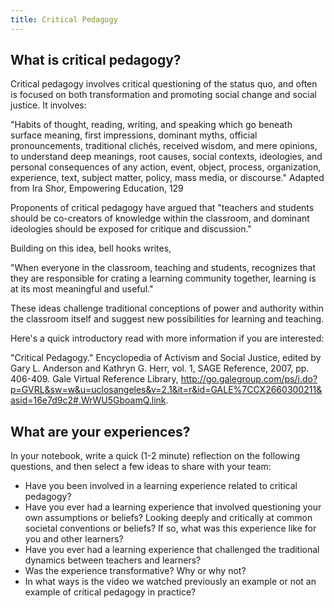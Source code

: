 ```yaml
---
title: Critical Pedagogy
---
```

## What is critical pedagogy?

Critical pedagogy involves critical questioning of the status quo, and often is focused on both transformation and promoting social change and social justice. It involves:

>
"Habits of thought, reading, writing, and speaking which go beneath surface meaning, first impressions, dominant myths, official pronouncements, traditional clichés, received wisdom, and mere opinions, to understand deep meanings, root causes, social contexts, ideologies, and personal consequences of any action, event, object, process, organization, experience, text, subject matter, policy, mass media, or discourse."
Adapted from Ira Shor, Empowering Education, 129
>

Proponents of critical pedagogy have argued that "teachers and students should be co-creators of knowledge within the classroom, and dominant ideologies should be exposed for critique and discussion."

Building on this idea, bell hooks writes, 

>
"When everyone in the classroom, teaching and students, recognizes that they are responsible for crating a learning community together, learning is at its most meaningful and useful."
>
<!-- todo: citation -->

These ideas challenge traditional conceptions of power and authority within the classroom itself and suggest new possibilities for learning and teaching.

Here's a quick introductory read with more information if you are interested:

"Critical Pedagogy." Encyclopedia of Activism and Social Justice, edited by Gary L. Anderson and Kathryn G. Herr, vol. 1, SAGE Reference, 2007, pp. 406-409. Gale Virtual Reference Library, http://go.galegroup.com/ps/i.do?p=GVRL&sw=w&u=uclosangeles&v=2.1&it=r&id=GALE%7CCX2660300211&asid=16e7d9c2#.WrWU5GboamQ.link.

## What are your experiences?

In your notebook, write a quick (1-2 minute) reflection on the following questions, and then select a few ideas to share with your team:

* Have you been involved in a learning experience related to critical pedagogy?
* Have you ever had a learning experience that involved questioning your own assumptions or beliefs? Looking deeply and critically at common societal conventions or beliefs? If so, what was this experience like for you and other learners?
* Have you ever had a learning experience that challenged the traditional dynamics between teachers and learners?
* Was the experience transformative? Why or why not?
* In what ways is the video we watched previously an example or not an example of critical pedagogy in practice? 


